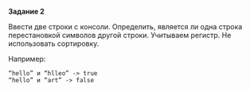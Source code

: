 **Задание 2**

Ввести две строки с консоли. Определить, является ли
одна строка перестановкой символов другой строки.
Учитываем регистр. Не использовать сортировку.

Например:

    “hello” и “hlleo” -> true
    “hello” и “art” -> false